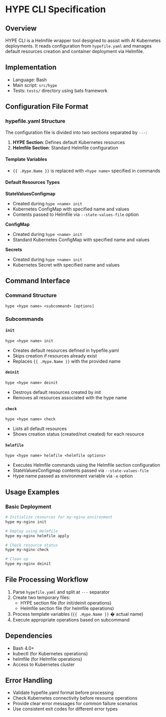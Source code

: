 # HYPE CLI Specification

## Overview

HYPE CLI is a Helmfile wrapper tool designed to assist with AI Kubernetes deployments. It reads configuration from `hypefile.yaml` and manages default resources creation and container deployment via Helmfile.

## Implementation

- Language: Bash
- Main script: `src/hype`
- Tests: `tests/` directory using bats framework

## Configuration File Format

### hypefile.yaml Structure

The configuration file is divided into two sections separated by `---`:

1. **HYPE Section**: Defines default Kubernetes resources
2. **Helmfile Section**: Standard Helmfile configuration

#### Template Variables

- `{{ .Hype.Name }}` is replaced with `<hype name>` specified in commands

#### Default Resources Types

**StateValuesConfigmap**
- Created during `hype <name> init`
- Kubernetes ConfigMap with specified name and values
- Contents passed to Helmfile via `--state-values-file` option

**ConfigMap** 
- Created during `hype <name> init`
- Standard Kubernetes ConfigMap with specified name and values

**Secrets**
- Created during `hype <name> init` 
- Kubernetes Secret with specified name and values

## Command Interface

### Command Structure
```
hype <hype name> <subcommand> [options]
```

### Subcommands

#### `init`
```
hype <hype name> init
```
- Creates default resources defined in hypefile.yaml
- Skips creation if resources already exist
- Replaces `{{ .Hype.Name }}` with the provided name

#### `deinit`
```
hype <hype name> deinit
```
- Destroys default resources created by init
- Removes all resources associated with the hype name

#### `check`
```
hype <hype name> check
```
- Lists all default resources
- Shows creation status (created/not created) for each resource

#### `helmfile`
```
hype <hype name> helmfile <helmfile options>
```
- Executes Helmfile commands using the Helmfile section configuration
- StateValuesConfigmap contents passed via `--state-values-file`
- Hype name passed as environment variable via `-e` option

## Usage Examples

### Basic Deployment
```bash
# Initialize resources for my-nginx environment
hype my-nginx init

# Deploy using Helmfile
hype my-nginx helmfile apply

# Check resource status
hype my-nginx check

# Clean up
hype my-nginx deinit
```

## File Processing Workflow

1. Parse `hypefile.yaml` and split at `---` separator
2. Create two temporary files:
   - HYPE section file (for init/deinit operations)
   - Helmfile section file (for helmfile operations)
3. Process template variables (`{{ .Hype.Name }}` � actual name)
4. Execute appropriate operations based on subcommand

## Dependencies

- Bash 4.0+
- kubectl (for Kubernetes operations)
- helmfile (for Helmfile operations)
- Access to Kubernetes cluster

## Error Handling

- Validate hypefile.yaml format before processing
- Check Kubernetes connectivity before resource operations
- Provide clear error messages for common failure scenarios
- Use consistent exit codes for different error types